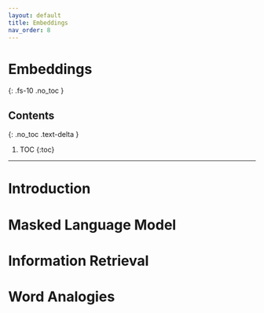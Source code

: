 ```yaml
---
layout: default
title: Embeddings
nav_order: 8
---
```


# Embeddings
{: .fs-10 .no_toc }

## Contents
{: .no_toc .text-delta }

1. TOC
{:toc}

---

# Introduction

# Masked Language Model

# Information Retrieval

# Word Analogies